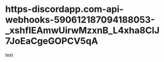 # https-discordapp.com-api-webhooks-590612187094188053-_xshfIEAmwUirwMzxnB_L4xha8ClJ7JoEaCgeGOPCV5qA
test
